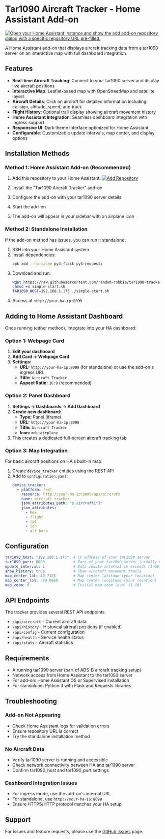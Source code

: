 # Tar1090 Aircraft Tracker - Home Assistant Add-on

[![Open your Home Assistant instance and show the add add-on repository dialog with a specific repository URL pre-filled.](https://my.home-assistant.io/badges/supervisor_add_addon_repository.svg)](https://my.home-assistant.io/redirect/supervisor_add_addon_repository/?repository_url=https%3A%2F%2Fgithub.com%2Frandom-robbie%2Ftar1090-tracker)

A Home Assistant add-on that displays aircraft tracking data from a tar1090 server on an interactive map with full dashboard integration.

## Features

- **Real-time Aircraft Tracking**: Connect to your tar1090 server and display live aircraft positions
- **Interactive Map**: Leaflet-based map with OpenStreetMap and satellite layers
- **Aircraft Details**: Click on aircraft for detailed information including callsign, altitude, speed, and track
- **Flight History**: Optional trail display showing aircraft movement history
- **Home Assistant Integration**: Seamless dashboard integration with ingress support
- **Responsive UI**: Dark theme interface optimized for Home Assistant
- **Configurable**: Customizable update intervals, map center, and display options

## Installation Methods

### Method 1: Home Assistant Add-on (Recommended)

1. Add this repository to your Home Assistant:
   [![Add Repository](https://my.home-assistant.io/badges/supervisor_add_addon_repository.svg)](https://my.home-assistant.io/redirect/supervisor_add_addon_repository/?repository_url=https%3A%2F%2Fgithub.com%2Frandom-robbie%2Ftar1090-tracker)

2. Install the "Tar1090 Aircraft Tracker" add-on
3. Configure the add-on with your tar1090 server details
4. Start the add-on
5. The add-on will appear in your sidebar with an airplane icon

### Method 2: Standalone Installation

If the add-on method has issues, you can run it standalone:

1. SSH into your Home Assistant system
2. Install dependencies:
   ```bash
   apk add --no-cache py3-flask py3-requests
   ```
3. Download and run:
   ```bash
   wget https://raw.githubusercontent.com/random-robbie/tar1090-tracker/main/simple-start.sh
   chmod +x simple-start.sh
   TAR1090_HOST=192.168.1.175 ./simple-start.sh
   ```
4. Access at `http://your-ha-ip:8099`

## Adding to Home Assistant Dashboard

Once running (either method), integrate into your HA dashboard:

### Option 1: Webpage Card
1. **Edit your dashboard**
2. **Add Card → Webpage Card**
3. **Settings:**
   - **URL:** `http://your-ha-ip:8099` (for standalone) or use the add-on's ingress URL
   - **Title:** `Aircraft Tracker`
   - **Aspect Ratio:** `16:9` (recommended)

### Option 2: Panel Dashboard
1. **Settings → Dashboards → Add Dashboard**
2. **Create new dashboard:**
   - **Type:** Panel (iframe)
   - **URL:** `http://your-ha-ip:8099`
   - **Title:** `Aircraft Tracker`
   - **Icon:** `mdi:airplane`
3. This creates a dedicated full-screen aircraft tracking tab

### Option 3: Map Integration
For basic aircraft positions on HA's built-in map:
1. Create `device_tracker` entities using the REST API
2. Add to `configuration.yaml`:
   ```yaml
   device_tracker:
     - platform: rest
       resource: http://your-ha-ip:8099/api/aircraft
       name: aircraft_tracker
       json_attributes_path: "$.aircraft[*]"
       json_attributes:
         - hex
         - flight  
         - lat
         - lon
         - alt_baro
   ```

## Configuration

```yaml
tar1090_host: "192.168.1.175"  # IP address of your tar1090 server
tar1090_port: 8080             # Port of your tar1090 server (usually 8080)
update_interval: 1             # Data update interval in seconds (1-60)
show_history: true             # Show aircraft movement trails
map_center_lat: 40.7128        # Map center latitude (your location)
map_center_lon: -74.0060       # Map center longitude (your location)
map_zoom: 8                    # Initial map zoom level (1-18)
```

## API Endpoints

The tracker provides several REST API endpoints:

- `/api/aircraft` - Current aircraft data
- `/api/history` - Historical aircraft positions (if enabled)
- `/api/config` - Current configuration
- `/api/health` - Service health status
- `/api/stats` - Aircraft statistics

## Requirements

- A running tar1090 server (part of ADS-B aircraft tracking setup)
- Network access from Home Assistant to the tar1090 server
- For add-on: Home Assistant OS or Supervised installation
- For standalone: Python 3 with Flask and Requests libraries

## Troubleshooting

### Add-on Not Appearing
- Check Home Assistant logs for validation errors
- Ensure repository URL is correct
- Try the standalone installation method

### No Aircraft Data
- Verify tar1090 server is running and accessible
- Check network connectivity between HA and tar1090 server
- Confirm tar1090_host and tar1090_port settings

### Dashboard Integration Issues
- For ingress mode, use the add-on's internal URL
- For standalone, use `http://your-ha-ip:8099`
- Ensure HTTPS/HTTP protocol matches your HA setup

## Support

For issues and feature requests, please use the [GitHub Issues](https://github.com/random-robbie/tar1090-tracker/issues) page.